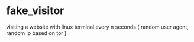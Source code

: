 # fake_visitor
visiting a website with linux terminal every n seconds ( random user agent, random ip based on tor )
